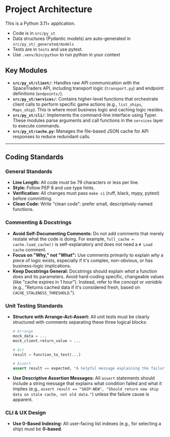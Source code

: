 # Project Architecture

This is a Python 3.11+ application.

  * Code is in `src/py_st`
  * Data structures (Pydantic models) are auto-generated in `src/py_st/_generated/models`
  * Tests are in `tests` and use pytest.
  * Use `.venv/bin/python` to run python in your context

## Key Modules

  * **`src/py_st/client/`**: Handles raw API communication with the SpaceTraders API, including transport logic (`transport.py`) and endpoint definitions (`endpoints/`).
  * **`src/py_st/services/`**: Contains higher-level functions that orchestrate client calls to perform specific game actions (e.g., `list_ships`, `Maps_ship`). This is where most business logic and caching logic resides.
  * **`src/py_st/cli/`**: Implements the command-line interface using Typer. These modules parse arguments and call functions in the `services` layer to execute commands.
  * **`src/py_st/cache.py`**: Manages the file-based JSON cache for API responses to reduce redundant calls.

-----

## Coding Standards

### General Standards

  * **Line Length:** All code must be 79 characters or less per line.
  * **Style:** Follow PEP 8 and use type hints.
  * **Verification:** All changes must pass `make ci` (ruff, black, mypy, pytest) before committing.
  * **Clean Code:** Write "clean code": prefer small, descriptively-named functions.

### Commenting & Docstrings

  * **Avoid Self-Documenting Comments:** Do not add comments that merely restate what the code is doing. For example, `full_cache = cache.load_cache()` is self-explanatory and does not need a `# Load cache` comment.
  * **Focus on "Why," not "What":** Use comments primarily to explain *why* a piece of logic exists, especially if it's complex, non-obvious, or has business-logic implications.
  * **Keep Docstrings General:** Docstrings should explain *what* a function does and its parameters. Avoid hard-coding specific, changeable values (like "cache expires in 1 hour"). Instead, refer to the *concept* or *variable* (e.g., "Returns cached data if it's considered fresh, based on `CACHE_STALENESS_THRESHOLD`.").

### Unit Testing Standards

  * **Structure with Arrange-Act-Assert:** All unit tests must be clearly structured with comments separating these three logical blocks:

    ```python
    # Arrange
    mock_data = ...
    mock_client.return_value = ...

    # Act
    result = function_to_test(...)

    # Assert
    assert result == expected, "A helpful message explaining the failure"
    ```

  * **Use Descriptive Assertion Messages:** All `assert` statements should include a string message that explains what condition failed and what it implies (e.g., `assert result == "SHIP-NEW", "Should return new ship data on stale cache, not old data."`) unless the failure cause is apparent.

### CLI & UX Design

  * **Use 0-Based Indexing:** All user-facing list indexes (e.g., for selecting a ship) must be **0-based**.
